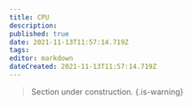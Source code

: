 ```yaml
---
title: CPU
description: 
published: true
date: 2021-11-13T11:57:14.719Z
tags: 
editor: markdown
dateCreated: 2021-11-13T11:57:14.719Z
---
```


> Section under construction.
{.is-warning}